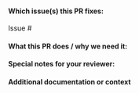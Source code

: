 #### Which issue(s) this PR fixes:
<!--
Use `Issue #<issue number>` or `Issue harvester/harvester#<issue number>` or `Issue (paste link of issue)`. DON'T use `Fixes #<issue number>` or `Fixes (paste link of issue)`, as it will automatically close the linked issue when the PR is merged.
-->
Issue #

#### What this PR does / why we need it:

#### Special notes for your reviewer:

#### Additional documentation or context
